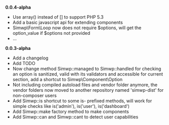 **0.0.4-alpha**
- Use array() instead of [] to support PHP 5.3
- Add a basic javascript api for extending components
- Simwp\\Form\\Loop now does not require $options, will get the option_value if $options not provided
- ...

**0.0.3-alpha**
- Add a changelog
- Add TODO
- Now change method Simwp::managed to Simwp::handled for checking an option is sanitized, valid with its validators and accessible for current section, add a shortcut to Simwp\\Component\\Option
- Not including compiled autoload files and vendor folder anymore, the vendor folders now moved to another repository named 'simwp-dist' for non-composer users
- Add Simwp::is shortcut to some is- prefixed methods, will work for simple checks like is('admin'), is('user'), is('dashboard')
- Add Simwp::make factory method to make components
- Add Simwp::can and Simwp::cant to detect user capabilities
